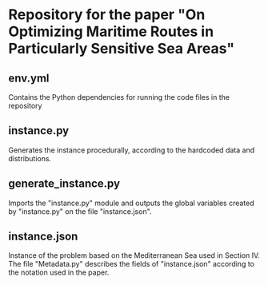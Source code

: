 # Repository for the paper "On Optimizing Maritime Routes in Particularly Sensitive Sea Areas"

## env.yml
Contains the Python dependencies for running the code files in the repository

## instance.py
Generates the instance procedurally, according to the hardcoded data and distributions.

## generate_instance.py
Imports the "instance.py" module and outputs the global variables created by "instance.py" on the file "instance.json".

## instance.json
Instance of the problem based on the Mediterranean Sea used in Section IV.
The file "Metadata.py" describes the fields of "instance.json" according to the notation used in the paper.


